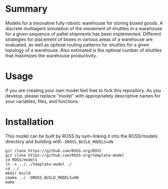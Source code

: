# Summary

Models for a innovative fully robotic warehouse for storing boxed goods. A discrete multiagent simulation of the movement of shuttles in a warehouse for a given sequence of pallet shipments has been implemented. Different strategies for placement of boxes in various areas of a warehouse are evaluated, as well as optimal routing patterns for shuttles for a given topology of a warehouse. Also estimated is the optimal number of shuttles that maximizes the warehouse productivity.

# Usage

If you are creating your own model feel free to fork this repository.
As you develop, please replace "model" with appropriately descriptive names for your variables, files, and functions.

# Installation

This model can be built by ROSS by sym-linking it into the ROSS/models directory and building with `-DROSS_BUILD_MODELS=ON`

``` shell
git clone https://github.com/ROSS-org/ROSS
git clone https://github.com/ROSS-org/template-model
cd ROSS/models
ln -s ../../template-model ./
cd ../
mkdir build
cmake ../ -DROSS_BUILD_MODELS=ON
make
```
